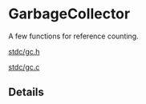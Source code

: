 # GarbageCollector

A few functions for reference counting.

[stdc/gc.h](stdc/gc.h)

[stdc/gc.c](stdc/gc.c)

## Details



